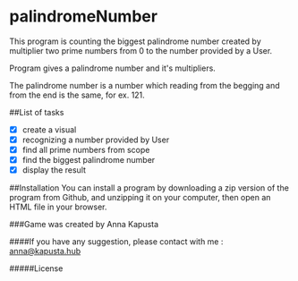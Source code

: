 # palindromeNumber

This program is counting the biggest palindrome number created by multiplier two
prime numbers from 0 to the number provided by a User.

Program gives a palindrome number and it's multipliers.

The palindrome number is a number which reading from the begging and from
the end is the same, for ex. 121.

##List of tasks
-[x] create a visual
-[x] recognizing a number provided by User
-[x] find all prime numbers from scope
-[x] find the biggest palindrome number
-[x] display the result

##Installation
You can install a program by downloading a zip version of the program
from Github, and unzipping it on your computer, then open an HTML file
in your browser. 

###Game was created by Anna Kapusta

####If you have any suggestion, please contact with me : anna@kapusta.hub

#####License
